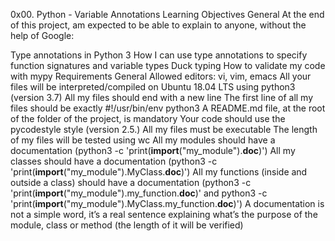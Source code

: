 0x00. Python - Variable Annotations
Learning Objectives
General
At the end of this project, am expected to be able to explain to anyone, without the help of Google:

Type annotations in Python 3
How I can use type annotations to specify function signatures and variable types
Duck typing
How to validate my code with mypy
Requirements
General
Allowed editors: vi, vim, emacs
All your files will be interpreted/compiled on Ubuntu 18.04 LTS using python3 (version 3.7)
All my files should end with a new line
The first line of all my files should be exactly #!/usr/bin/env python3
A README.md file, at the root of the folder of the project, is mandatory
Your code should use the pycodestyle style (version 2.5.)
All my files must be executable
The length of my files will be tested using wc
All my modules should have a documentation (python3 -c 'print(__import__("my_module").__doc__)')
All my classes should have a documentation (python3 -c 'print(__import__("my_module").MyClass.__doc__)')
All my functions (inside and outside a class) should have a documentation (python3 -c 'print(__import__("my_module").my_function.__doc__)' and python3 -c 'print(__import__("my_module").MyClass.my_function.__doc__)')
A documentation is not a simple word, it’s a real sentence explaining what’s the purpose of the module, class or method (the length of it will be verified)
